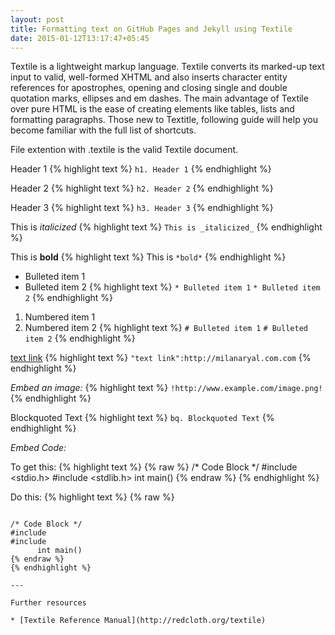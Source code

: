 ```yaml
---
layout: post
title: Formatting text on GitHub Pages and Jekyll using Textile
date: 2015-01-12T13:17:47+05:45
---
```


Textile is a lightweight markup language. Textile converts its marked-up text input to valid, well-formed XHTML and also inserts character entity references for apostrophes, opening and closing single and double quotation marks, ellipses and em dashes. The main advantage of Textile over pure HTML is the ease of creating elements like tables, lists and formatting paragraphs. Those new to Textitle, following guide will help you become familiar with the full list of shortcuts.

File extention with .textile is the valid Textile document.

Header 1
{% highlight text %}
`h1. Header 1`
{% endhighlight %}

Header 2
{% highlight text %}
`h2. Header 2`
{% endhighlight %}

Header 3
{% highlight text %}
`h3. Header 3`
{% endhighlight %}

This is *italicized*
{% highlight text %}
`This is _italicized_`
{% endhighlight %}

This is **bold**
{% highlight text %}
This is `*bold*`
{% endhighlight %}

* Bulleted item 1
* Bulleted item 2
{% highlight text %}
`* Bulleted item 1`
`* Bulleted item 2`
{% endhighlight %}

1. Numbered item 1
2. Numbered item 2
{% highlight text %}
`# Bulleted item 1`
`# Bulleted item 2`
{% endhighlight %}

[text link](http://milanaryal.com.com)
{% highlight text %}
`"text link":http://milanaryal.com.com`
{% endhighlight %}

*Embed an image:*
{% highlight text %}
`!http://www.example.com/image.png!`
{% endhighlight %}

Blockquoted Text
{% highlight text %}
`bq. Blockquoted Text`
{% endhighlight %}

*Embed Code:*

To get this:
{% highlight text %}
{% raw %}
/* Code Block */
#include <stdio.h>
#include <stdlib.h>
  int main()
{% endraw %}
{% endhighlight %}

Do this:
{% highlight text %}
{% raw %}
<pre><code>
/* Code Block */
#include <stdio.h>
#include <stdlib.h>
      int main()
{% endraw %}
{% endhighlight %}

---

Further resources

* [Textile Reference Manual](http://redcloth.org/textile)